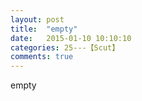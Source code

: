 ```yaml
---
layout: post
title:  "empty"
date:   2015-01-10 10:10:10
categories: 25---【Scut】
comments: true
---
```

empty
